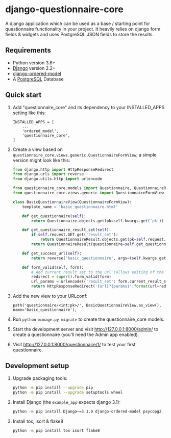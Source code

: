 # django-questionnaire-core

A django application which can be used as a base / starting point for questionnaire functionality in your project.
It heavily relies on django form fields & widgets and uses PostgreSQL JSON fields to store the results.

## Requirements

- Python version 3.6+
- [Django](https://www.djangoproject.com) version 2.2+
- [django-ordered-model](https://github.com/bfirsh/django-ordered-model)
- A [PostgreSQL](https://www.postgresql.org/) Database


## Quick start

1. Add "questionnaire_core" and its dependency to your INSTALLED_APPS setting like this:

    ```
    INSTALLED_APPS = [
        ...
        'ordered_model',
        'questionnaire_core',
    ]
    ```

2. Create a view based on `questionnaire_core.views.generic.QuestionnaireFormView`; a simple version might look like this:

    ```python
    from django.http import HttpResponseRedirect
    from django.urls import reverse
    from django.utils.http import urlencode

    from questionnaire_core.models import Questionnaire, QuestionnaireResult
    from questionnaire_core.views.generic import QuestionnaireFormView

    class BasicQuestionnaireView(QuestionnaireFormView):
        template_name = 'basic_questionnaire.html'

        def get_questionnaire(self):
            return Questionnaire.objects.get(pk=self.kwargs.get('pk'))

        def get_questionnaire_result_set(self):
            if self.request.GET.get('result_set'):
                return QuestionnaireResult.objects.get(pk=self.request.GET.get('result_set'))
            return QuestionnaireResult(questionnaire=self.get_questionnaire())

        def get_success_url(self):
            return reverse('basic_questionnaire', args=(self.kwargs.get('pk'),))

        def form_valid(self, form):
            # Add current result set to the url (allows editing of the result)
            redirect = super().form_valid(form)
            url_params = urlencode({'result_set': form.current_result_set.pk})
            return HttpResponseRedirect('{url}?{params}'.format(url=redirect.url, params=url_params))

    ```

3. Add the new view to your URLconf:

    ```
    path('questionnaire/<int:pk>/', BasicQuestionnaireView.as_view(), name='basic_questionnaire'),
    ```

4. Run `python manage.py migrate` to create the questionnaire_core models.

5. Start the development server and visit http://127.0.0.1:8000/admin/
    to create a questionnaire (you'll need the Admin app enabled).

6. Visit http://127.0.0.1:8000/questionnaire/1/ to test your first questionnaire.


## Development setup

1. Upgrade packaging tools:

    ```bash
    python -m pip install --upgrade pip
    python -m pip install --upgrade setuptools wheel
    ```

2. Install Django (the `example_app` expects django 3.1):

    ```bash
    python -m pip install Django~=3.1.0 django-ordered-model psycopg2
    ```

3. Install tox, isort & flake8

    ```bash
    python -m pip install tox isort flake8
    ```
